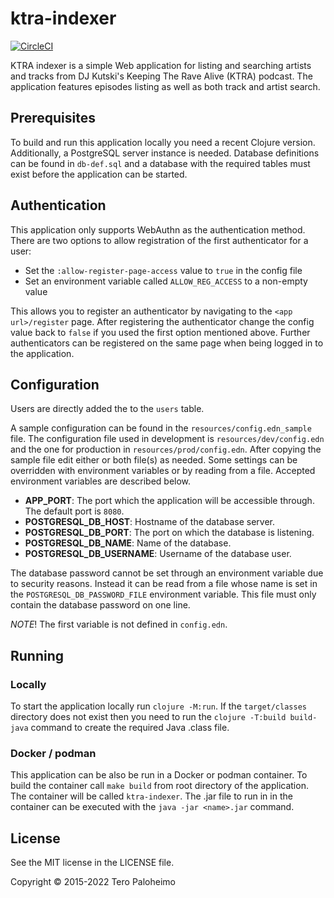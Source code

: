 # ktra-indexer

[![CircleCI](https://circleci.com/gh/terop/ktra-indexer/tree/master.svg?style=svg)](https://circleci.com/gh/terop/ktra-indexer/tree/master)

KTRA indexer is a simple Web application for listing and searching
artists and tracks from DJ Kutski's Keeping The Rave Alive (KTRA)
podcast. The application features episodes listing as well as both
track and artist search.

## Prerequisites

To build and run this application locally you need a recent Clojure version.
Additionally, a PostgreSQL server instance is needed. Database definitions can
be found in `db-def.sql` and a database with the required tables must exist
before the application can be started.

## Authentication

This application only supports WebAuthn as the authentication method.
There are two options to allow registration of the first authenticator for a user:

* Set the `:allow-register-page-access` value to `true` in the config file
* Set an environment variable called `ALLOW_REG_ACCESS` to a non-empty value

This allows you to register an authenticator by navigating to the
`<app url>/register` page. After registering the authenticator
change the config value back to `false` if you used the first option mentioned
above.
Further authenticators can be registered on the same page when being logged in
to the application.

## Configuration

Users are directly added the to the `users` table.

A sample configuration can be found in the `resources/config.edn_sample` file.
The configuration file used in development is `resources/dev/config.edn` and the
one for production in `resources/prod/config.edn`. After copying the
sample file edit either or both file(s) as needed.
Some settings can be overridden with environment variables or by reading from a
file. Accepted environment variables are described below.

* __APP_PORT__: The port which the application will be accessible through.
The default port is `8080`.
* __POSTGRESQL_DB_HOST__: Hostname of the database server.
* __POSTGRESQL_DB_PORT__: The port on which the database is listening.
* __POSTGRESQL_DB_NAME__: Name of the database.
* __POSTGRESQL_DB_USERNAME__: Username of the database user.

The database password cannot be set through an environment variable due to
security reasons. Instead it can be read from a file whose name is set in the
`POSTGRESQL_DB_PASSWORD_FILE` environment variable. This file must only contain
the database password on one line.

_NOTE_! The first variable is not defined in `config.edn`.

## Running
### Locally

To start the application locally run `clojure -M:run`. If the `target/classes`
directory does not exist then you need to run the `clojure -T:build build-java`
command to create the required Java .class file.

### Docker / podman

This application can be also be run in a Docker or podman container. To build the
container call `make build` from root directory of the application.
The container will be called `ktra-indexer`. The .jar file to run in in the
container can be executed with the `java -jar <name>.jar` command.

## License

See the MIT license in the LICENSE file.

Copyright © 2015-2022 Tero Paloheimo
